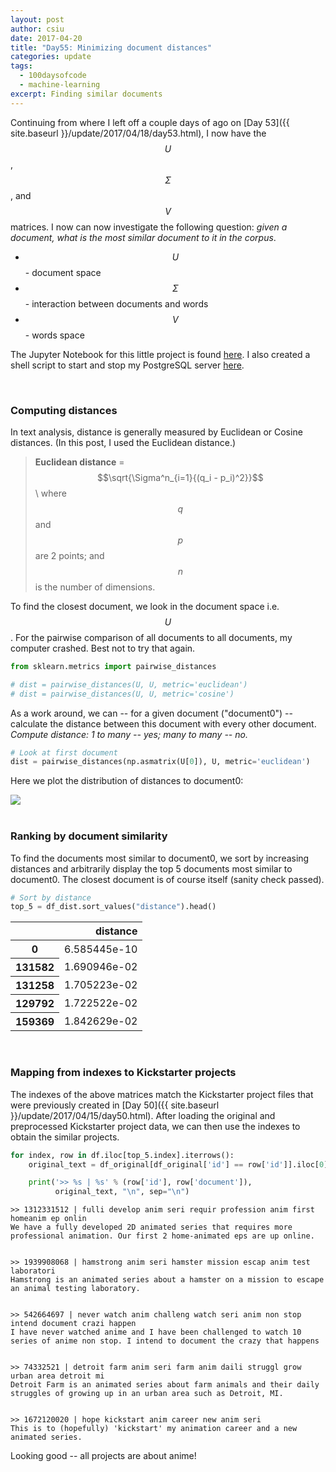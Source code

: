 ```yaml
---
layout: post
author: csiu
date: 2017-04-20
title: "Day55: Minimizing document distances"
categories: update
tags:
  - 100daysofcode
  - machine-learning
excerpt: Finding similar documents
---
```

<script src="https://cdn.mathjax.org/mathjax/latest/MathJax.js?config=TeX-AMS-MML_HTMLorMML" type="text/javascript"></script>

Continuing from where I left off a couple days of ago on [Day 53]({{ site.baseurl }}/update/2017/04/18/day53.html), I now have the $$U$$, $$\Sigma$$, and $$V$$ matrices. I now can now investigate the following question: *given a document, what is the most similar document to it in the corpus*.

- $$U$$ - document space
- $$\Sigma$$ - interaction between documents and words
- $$V$$ - words space

The Jupyter Notebook for this little project is found [here](https://nbviewer.jupyter.org/github/csiu/kick/blob/master/src/ipynb/day55_minimizing_document_distance.ipynb). I also created a shell script to start and stop my PostgreSQL server [here](https://github.com/csiu/kick/blob/bf2fd573f9eae78a2f30ce9f6214f5571c601699/src/sh/control_postgres.sh).

<br>

### Computing distances

In text analysis, distance is generally measured by Euclidean or Cosine distances. (In this post, I used the Euclidean distance.)

> **Euclidean distance** = $$\sqrt{\Sigma^n_{i=1}{(q_i - p_i)^2}}$$\\
> where $$q$$ and $$p$$ are 2 points; and $$n$$ is the number of dimensions.


To find the closest document, we look in the document space i.e. $$U$$. For the pairwise comparison of all documents to all documents, my computer crashed. Best not to try that again.

```python
from sklearn.metrics import pairwise_distances

# dist = pairwise_distances(U, U, metric='euclidean')
# dist = pairwise_distances(U, U, metric='cosine')
```

As a work around, we can -- for a given document ("document0") -- calculate the distance between this document with every other document. *Compute distance: 1 to many -- yes; many to many -- no.*

```python
# Look at first document
dist = pairwise_distances(np.asmatrix(U[0]), U, metric='euclidean')
```

Here we plot the distribution of distances to document0:

<img src="{{ site.baseurl }}/img/figure/2017-04-20/dist.png" style="display:block; margin:auto" />

<br>

### Ranking by document similarity

To find the documents most similar to document0, we sort by increasing distances and arbitrarily display the top 5 documents most similar to document0. The closest document is of course itself (sanity check passed).

```python
# Sort by distance
top_5 = df_dist.sort_values("distance").head()
```

<div>
<table border="0" class="dataframe" align="center">
  <thead>
    <tr style="text-align: right;">
      <th></th>
      <th>distance</th>
    </tr>
  </thead>
  <tbody>
    <tr>
      <th>0</th>
      <td>6.585445e-10</td>
    </tr>
    <tr>
      <th>131582</th>
      <td>1.690946e-02</td>
    </tr>
    <tr>
      <th>131258</th>
      <td>1.705223e-02</td>
    </tr>
    <tr>
      <th>129792</th>
      <td>1.722522e-02</td>
    </tr>
    <tr>
      <th>159369</th>
      <td>1.842629e-02</td>
    </tr>
  </tbody>
</table>
</div>

<br>

### Mapping from indexes to Kickstarter projects

The indexes of the above matrices match the Kickstarter project files that were previously created in [Day 50]({{ site.baseurl }}/update/2017/04/15/day50.html). After loading the original and preprocessed Kickstarter project data, we can then use the indexes to obtain the similar projects.

```python
for index, row in df.iloc[top_5.index].iterrows():
    original_text = df_original[df_original['id'] == row['id']].iloc[0]['document']

    print('>> %s | %s' % (row['id'], row['document']),
          original_text, "\n", sep="\n")
```

    >> 1312331512 | fulli develop anim seri requir profession anim first homeanim ep onlin
    We have a fully developed 2D animated series that requires more professional animation. Our first 2 home-animated eps are up online.


    >> 1939908068 | hamstrong anim seri hamster mission escap anim test laboratori
    Hamstrong is an animated series about a hamster on a mission to escape an animal testing laboratory.


    >> 542664697 | never watch anim challeng watch seri anim non stop intend document crazi happen
    I have never watched anime and I have been challenged to watch 10 series of anime non stop. I intend to document the crazy that happens


    >> 74332521 | detroit farm anim seri farm anim daili struggl grow urban area detroit mi
    Detroit Farm is an animated series about farm animals and their daily struggles of growing up in an urban area such as Detroit, MI.


    >> 1672120020 | hope kickstart anim career new anim seri
    This is to (hopefully) 'kickstart' my animation career and a new animated series.


Looking good -- all projects are about anime!
